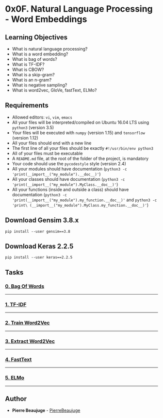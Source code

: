 # 0x0F. Natural Language Processing - Word Embeddings

## Learning Objectives

- What is natural language processing?
- What is a word embedding?
- What is bag of words?
- What is TF-IDF?
- What is CBOW?
- What is a skip-gram?
- What is an n-gram?
- What is negative sampling?
- What is word2vec, GloVe, fastText, ELMo?

## Requirements

- Allowed editors: `vi`, `vim`, `emacs`
- All your files will be interpreted/compiled on Ubuntu 16.04 LTS using `python3` (version 3.5)
- Your files will be executed with `numpy` (version 1.15) and `tensorflow` (version 1.12)
- All your files should end with a new line
- The first line of all your files should be exactly `#!/usr/bin/env python3`
- All of your files must be executable
- A `README.md` file, at the root of the folder of the project, is mandatory
- Your code should use the `pycodestyle` style (version 2.4)
- All your modules should have documentation (`python3 -c 'print(__import__("my_module").__doc__)'`)
- All your classes should have documentation (`python3 -c 'print(__import__("my_module").MyClass.__doc__)'`)
- All your functions (inside and outside a class) should have documentation (`python3 -c 'print(__import__("my_module").my_function.__doc__)'` and `python3 -c 'print\
(__import__("my_module").MyClass.my_function.__doc__)'`)

## Download Gensim 3.8.x

```
pip install --user gensim==3.8
```

## Download Keras 2.2.5

```
pip install --user keras==2.2.5
```

## Tasks

### [0. Bag Of Words](./0-bag_of_words.py)

---

### [1. TF-IDF](./1-tf_idf.py)

---

### [2. Train Word2Vec](./2-word2vec.py)

---

### [3. Extract Word2Vec](./3-gensim_to_keras.py)

---

### [4. FastText](./4-fasttext.py)

---

### [5. ELMo](./5-elmo)

---

## Author

- **Pierre Beaujuge** - [PierreBeaujuge](https://github.com/PierreBeaujuge)